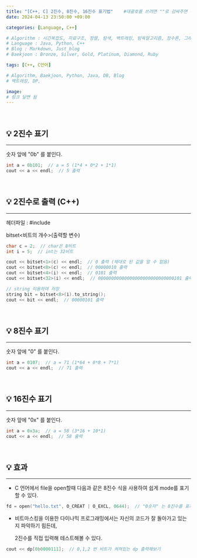 ```yaml
---
title: "[C++, C] 2진수, 8진수, 16진수 표기법"	#대괄호를 쓰려면 ""로 감싸주면 된다.
date: 2024-04-13 23:50:00 +09:00

categories: [Language, C++]

# Algorithm : 시간복잡도, 자료구조, 정렬, 탐색, 백트래킹, 탐욕알고리즘, 정수론, 그래프, 트리, 조합, 다이나믹프로그래밍
# Language : Java, Python, C++
# Blog : Markdown, Just_blog
# Baekjoon : Bronze, Silver, Gold, Platinum, Diamond, Ruby

tags: [C++, C언어]

# Algorithm, Baekjoon, Python, Java, DB, Blog
# 백트래킹, DP, 

image: 
# 링크 달면 됨
---
```


<br/>

## 💡 2진수 표기

---

숫자 앞에 "0b" 를 붙인다.

```c++
int a = 0b101;  // a = 5 (1*4 + 0*2 + 1*1)
cout << a << endl;  // 5 출력
```



<br/>

## 💡 2진수로 출력 (C++)

---

헤더파일 : #include <bitset>

bitset<비트의 개수>(출력할 변수)

```c++
char c = 2;  // char은 8비트
int i = 5;  // int는 32비트

cout << bitset<1>(c) << endl;  // 0 출력 (제대로 된 값을 알 수 없음)
cout << bitset<8>(c) << endl;  // 00000010 출력
cout << bitset<4>(i) << endl;  // 0101 출력
cout << bitset<32>(i) << endl;  // 00000000000000000000000000000101 출력

// string 이용하여 저장
string bit = bitset<8>(i).to_string();
cout << bit << endl;  // 00000101 출력
```

<br/>

## 💡 8진수 표기

---

숫자 앞에 "0" 를 붙인다.

```c++
int a = 0107;  // a = 71 (1*64 + 0*8 + 7*1)
cout << a << endl;  // 71 출력
```



<br/>

## 💡 16진수 표기

---

숫자 앞에 "0x" 를 붙인다.

```c++
int a = 0x3a;  // a = 58 (3*16 + 10*1)
cout << a << endl;  // 58 출력
```



<br/>

## 💡 효과

---

- C 언어에서 file을 open할때 다음과 같은 8진수 식을 사용하여 쉽게 mode를 표기할 수 있다.

```c
fd = open("hello.txt", O_CREAT | O_EXCL, 0644);  // "0숫자" 는 8진수를 표기하는 방식
```



- 비트마스킹을 이용한 다이나믹 프로그래밍에서는 자신의 코드가 잘 돌아가고 있는지 파악하기 힘든데, 

    2진수를 직접 입력해 테스트해볼 수 있다.

```c++
cout << dp[0b0000111];  // 0,1,2 번 비트가 켜져있는 dp 출력해보기
```





<br/>
